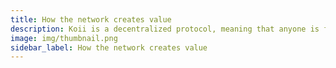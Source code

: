 ```yaml
---
title: How the network creates value
description: Koii is a decentralized protocol, meaning that anyone is free to fork the code and build their own version for a specific purpose.
image: img/thumbnail.png
sidebar_label: How the network creates value
---
```

